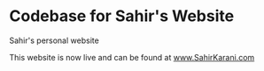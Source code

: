 # Codebase for Sahir's Website
Sahir's personal website

This website is now live and can be found at www.SahirKarani.com
